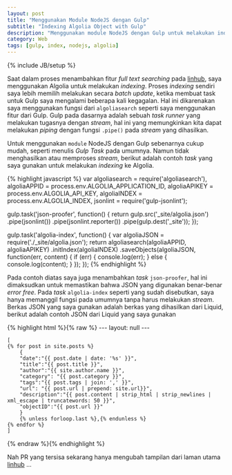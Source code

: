 ```yaml
---
layout: post
title: "Menggunakan Module NodeJS dengan Gulp"
subtitle: "Indexing Algolia Object with Gulp"
description: "Menggunakan module NodeJS dengan Gulp untuk melakukan indexing object pada algolia"
category: Web
tags: [gulp, index, nodejs, algolia]
---
```

{% include JB/setup %}

Saat dalam proses menambahkan fitur _full text searching_ pada [linhub](https://linhub.io/), saya menggunakan Algolia untuk melakukan _indexing_. Proses _indexing_ sendiri saya lebih memilih melakukan secara _batch update_, ketika membuat task untuk Gulp saya mengalami beberapa kali kegagalan. Hal ini dikarenakan saya menggunakan fungsi dari `algoliasearch` seperti saya menggunakan fitur dari Gulp. Gulp pada dasarnya adalah sebuah _task runner_ yang melakukan tugasnya dengan _stream_, hal ini yang memungkinkan kita dapat melakukan _piping_ dengan fungsi `.pipe()` pada _stream_ yang dihasilkan.

Untuk menggunakan `module` NodeJS dengan Gulp sebenarnya cukup mudah, seperti menulis _Gulp Task_ pada umumnya. Namun tidak menghasilkan atau memproses _stream_, berikut adalah contoh _task_ yang saya gunakan untuk melakukan _indexing_ ke Algolia.

{% highlight javascript %}
var algoliasearch = require('algoliasearch'),
    algoliaAPPID = process.env.ALGOLIA_APPLICATION_ID,
    algoliaAPIKEY = process.env.ALGOLIA_API_KEY,
    algoliaINDEX = process.env.ALGOLIA_INDEX,
    jsonlint = require('gulp-jsonlint');

gulp.task('json-proofer', function() {
    return gulp.src('_site/algolia.json')
        .pipe(jsonlint())
        .pipe(jsonlint.reporter())
        .pipe(gulp.dest('_site'));
});

gulp.task('algolia-index', function() {
    var algoliaJSON = require('./_site/algolia.json');
    return algoliasearch(algoliaAPPID, algoliaAPIKEY)
        .initIndex(algoliaINDEX)
        .saveObjects(algoliaJSON, function(err, content) {
            if (err) {
                console.log(err);
            } else {
                console.log(content);
            }
        });
});
{% endhighlight %}

Pada contoh diatas saya juga menambahkan _task_ `json-proofer`, hal ini dimaksudkan untuk memastikan bahwa JSON yang digunakan benar-benar _error free_. Pada _task_ `algolia-index` seperti yang sudah disebutkan, saya hanya memanggil fungsi pada umumnya tanpa harus melakukan _stream_. Berkas JSON yang saya gunakan adalah berkas yang dihasilkan dari Liquid, berikut adalah contoh JSON dari Liquid yang saya gunakan

 {% highlight html %}{% raw %}
    ---
    layout: null
    ---

    [
    {% for post in site.posts %}
        {
        "date":"{{ post.date | date: '%s' }}",	
        "title":"{{ post.title }}",
        "author":"{{ site.author.name }}",
        "category": "{{ post.category }}",
        "tags":"{{ post.tags | join: ',' }}",
        "url": "{{ post.url | prepend: site.url}}",
        "description":"{{ post.content | strip_html | strip_newlines | xml_escape | truncatewords: 50 }}",
        "objectID":"{{ post.url }}"
        }
        {% unless forloop.last %},{% endunless %}
    {% endfor %}
    ]

{% endraw %}{% endhighlight %}

Nah PR yang tersisa sekarang hanya mengubah tampilan dari laman utama [linhub](https://linhub.io/) ...
